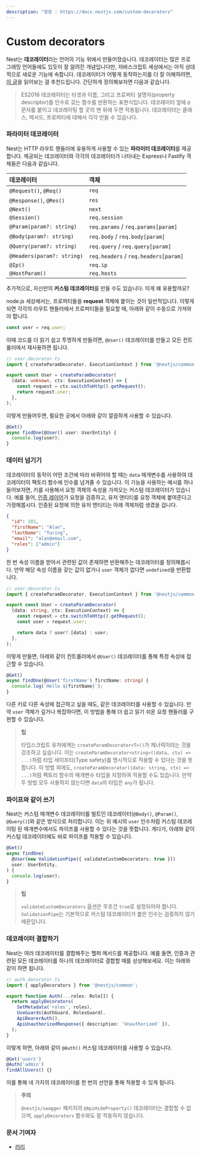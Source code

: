 ```yaml
---
description: "원문 : https://docs.nestjs.com/custom-decorators"
---
```


# Custom decorators

Nest는 **데코레이터**라는 언어의 기능 위에서 만들어졌습니다. 데코레이터는 많은 프로그래밍 언어들에도 있듯이 잘 알려진 개념입니다만, 자바스크립트 세상에서는 아직 상대적으로 새로운 기능에 속합니다. 데코레이터가 어떻게 동작하는지를 더 잘 이해하려면, [이 글](https://medium.com/google-developers/exploring-es7-decorators-76ecb65fb841)을 읽어보는 걸 추천드립니다. 간단하게 정의해보자면 다음과 같습니다.

> ES2016 데코레이터는 타겟과 이름, 그리고 프로퍼티 설명자(property descriptor)를 인수로 갖는 함수를 반환하는 표현식입니다. 데코레이터 앞에 `@` 문자를 붙이고 데코레이팅 할 곳의 맨 위에 두면 적용됩니다. 데코레이터는 클래스, 메서드, 프로퍼티에 대해서 각각 만들 수 있습니다.

### 파라미터 데코레이터

Nest는 HTTP 라우트 핸들러에 유용하게 사용할 수 있는 **파라미터 데코레이터**를 제공합니다. 제공되는 데코레이터와 각각의 데코레이터가 나타내는 Express나 Fastify 객체들은 다음과 같습니다.

|데코레이터|객체|
|:---|:---|
|`@Request()`, `@Req()`|`req`|
|`@Response()`, `@Res()`|`res`|
|`@Next()`|`next`|
|`@Session()`|`req.session`|
|`@Param(param?: string)`|`req.params` / `req.params[param]`|
|`@Body(param?: string)`|`req.body` / `req.body[param]`|
|`@Query(param?: string)`|`req.query` / `req.query[param]`|
|`@Headers(param?: string)`|`req.headers` / `req.headers[param]`|
|`@Ip()`|`req.ip`|
|`@HostParam()`|`req.hosts`|

추가적으로, 자신만의 **커스텀 데코레이터**를 만들 수도 있습니다. 이게 왜 유용할까요?

node.js 세상에서는, 프로퍼티들을 **request** 객체에 붙이는 것이 일반적입니다. 이렇게 되면 각각의 라우트 핸들러에서 프로퍼티들을 필요할 때, 아래와 같이 수동으로 가져와야 합니다.

```typescript
const user = req.user;
```

이때 코드를 더 읽기 쉽고 투명하게 만들려면, `@User()` 데코레이터를 만들고 모든 컨트롤러에서 재사용하면 됩니다.

```typescript
// user.decorator.ts
import { createParamDecorator, ExecutionContext } from '@nestjs/common';

export const User = createParamDecorator(
  (data: unknown, ctx: ExecutionContext) => {
    const request = ctx.switchToHttp().getRequest();
    return request.user;
  },
);
```

이렇게 만들어두면, 필요한 곳에서 아래와 같이 깔끔하게 사용할 수 있습니다.

```typescript
@Get()
async findOne(@User() user: UserEntity) {
  console.log(user);
}
```

### 데이터 넘기기

데코레이터의 동작이 어떤 조건에 따라 바뀌어야 할 때는 `data` 매개변수를 사용하여 데코레이터의 팩토리 함수에 인수를 넘겨줄 수 있습니다. 이 기능을 사용하는 예시를 하나 들어보자면, 키를 사용해서 요청 객체의 속성을 가져오는 커스텀 데코레이터가 있습니다. 예를 들어, [인증 레이어](http://docs.nestjs.com/techniques/authentication#implementing-passport-strategies)가 요청을 검증하고, 유저 엔티티를 요청 객체에 붙여준다고 가정해봅시다. 인증된 요청에 의한 유저 엔티티는 아래 객체처럼 생겼을 겁니다.

```json
{
  "id": 101,
  "firstName": "Alan",
  "lastName": "Turing",
  "email": "alan@email.com",
  "roles": ["admin"]
}
```

한 번 속성 이름을 받아서 관련된 값이 존재하면 반환해주는 데코레이터를 정의해봅시다. 만약 해당 속성 이름을 갖는 값이 없거나 `user` 객체가 없다면 `undefined`을 반환합니다.

```typescript
// user.decorator.ts
import { createParamDecorator, ExecutionContext } from '@nestjs/common';

export const User = createParamDecorator(
  (data: string, ctx: ExecutionContext) => {
    const request = ctx.switchToHttp().getRequest();
    const user = request.user;

    return data ? user?.[data] : user;
  },
);
```

이렇게 만들면, 아래와 같이 컨트롤러에서 `@User()` 데코레이터를 통해 특정 속성에 접근할 수 있습니다.

```typescript
@Get()
async findOne(@User('firstName') firstName: string) {
  console.log(`Hello ${firstName}`);
}
```

다른 키로 다른 속성에 접근하고 싶을 때도, 같은 데코레이터를 사용할 수 있습니다. 만약 `user` 객체가 깊거나 복잡하다면, 이 방법을 통해 더 쉽고 읽기 쉬운 요청 핸들러를 구현할 수 있습니다.

> **팁**
> 
> 타입스크립트 유저에게는 `createParamDecorator<T>()`가 제너릭이라는 것을 강조하고 싶습니다. 이는 `createParamDecorator<string>((data, ctx) => ...)`처럼 타입 세이프티(Type safety)를 명시적으로 적용할 수 있다는 것을 뜻합니다. 이 방법 외에도, `createParamDecorator((data: string, ctx) => ...)`처럼 팩토리 함수의 매개변수 타입을 지정하여 적용할 수도 있습니다. 만약 두 방법 모두 사용하지 않는다면 `data`의 타입은 `any`가 됩니다.

### 파이프와 같이 쓰기

Nest는 커스텀 매개변수 데코레이터를 빌트인 데코레이터(`@Body()`, `@Param()`, `@Query()`)와 같은 방식으로 처리합니다. 이는 위 예시의 `user` 인수처럼 커스텀 데코레이팅 된 매개변수에서도 파이프를 사용할 수 있다는 것을 뜻합니다. 게다가, 아래와 같이 커스텀 데코레이터에도 바로 파이프를 적용할 수 있습니다.

```typescript
@Get()
async findOne(
  @User(new ValidationPipe({ validateCustomDecorators: true }))
  user: UserEntity,
) {
  console.log(user);
}
```

> **팁**
> 
> `validateCustomDecorators` 옵션은 무조건 `true`로 설정되어야 합니다. `ValidationPipe`는 기본적으로 커스텀 데코레이터가 붙은 인수는 검증하지 않기 때문입니다.

### 데코레이터 결합하기

Nest는 여러 데코레이터를 결합해주는 헬퍼 메서드를 제공합니다. 예를 들면, 인증과 관련된 모든 데코레이터를 하나의 데코레이터로 결합할 때를 상상해보세요. 이는 아래와 같이 하면 됩니다.

```typescript
// auth.decorator.ts
import { applyDecorators } from '@nestjs/common';

export function Auth(...roles: Role[]) {
  return applyDecorators(
    SetMetadata('roles', roles),
    UseGuards(AuthGuard, RolesGuard),
    ApiBearerAuth(),
    ApiUnauthorizedResponse({ description: 'Unauthorized' }),
  );
}
```

이렇게 하면, 아래와 같이 `@Auth()` 커스텀 데코레이터를 사용할 수 있습니다.

```typescript
@Get('users')
@Auth('admin')
findAllUsers() {}
```

이를 통해 네 가지의 데코레이터를 한 번의 선언을 통해 적용할 수 있게 됩니다.

> **주의**
> 
> `@nestjs/swagger` 패키지의 `@ApiHideProperty()` 데코레이터는 결합할 수 없으며, `applyDecorators` 함수와도 잘 작동하지 않습니다.

### 문서 기여자

- [러리](https://github.com/Coalery)
